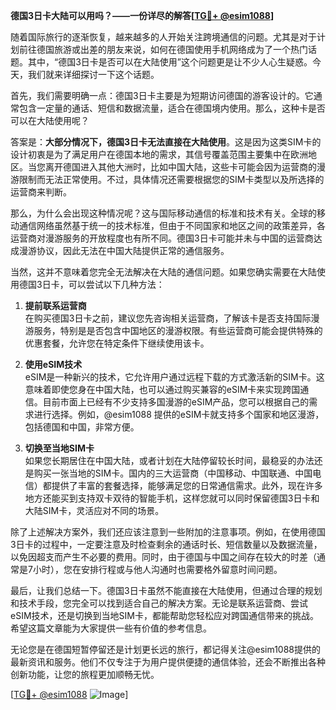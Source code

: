 **德国3日卡大陆可以用吗？——一份详尽的解答[[TG💪+ @esim1088](https://t.me/s/esim1088)]**

随着国际旅行的逐渐恢复，越来越多的人开始关注跨境通信的问题。尤其是对于计划前往德国旅游或出差的朋友来说，如何在德国使用手机网络成为了一个热门话题。其中，“德国3日卡是否可以在大陆使用”这个问题更是让不少人心生疑惑。今天，我们就来详细探讨一下这个话题。

首先，我们需要明确一点：德国3日卡主要是为短期访问德国的游客设计的。它通常包含一定量的通话、短信和数据流量，适合在德国境内使用。那么，这种卡是否可以在大陆使用呢？

答案是：**大部分情况下，德国3日卡无法直接在大陆使用**。这是因为这类SIM卡的设计初衷是为了满足用户在德国本地的需求，其信号覆盖范围主要集中在欧洲地区。当您离开德国进入其他大洲时，比如中国大陆，这些卡可能会因为运营商的漫游限制而无法正常使用。不过，具体情况还需要根据您的SIM卡类型以及所选择的运营商来判断。

那么，为什么会出现这种情况呢？这与国际移动通信的标准和技术有关。全球的移动通信网络虽然基于统一的技术标准，但由于不同国家和地区之间的政策差异，各运营商对漫游服务的开放程度也有所不同。德国3日卡可能并未与中国的运营商达成漫游协议，因此无法在中国大陆提供正常的通信服务。

当然，这并不意味着您完全无法解决在大陆的通信问题。如果您确实需要在大陆使用德国3日卡，可以尝试以下几种方法：

1. **提前联系运营商**  
   在购买德国3日卡之前，建议您先咨询相关运营商，了解该卡是否支持国际漫游服务，特别是是否包含中国地区的漫游权限。有些运营商可能会提供特殊的优惠套餐，允许您在特定条件下继续使用该卡。

2. **使用eSIM技术**  
   eSIM是一种新兴的技术，它允许用户通过远程下载的方式激活新的SIM卡。这意味着即使您身在中国大陆，也可以通过购买兼容的eSIM卡来实现跨国通信。目前市面上已经有不少支持多国漫游的eSIM产品，您可以根据自己的需求进行选择。例如，@esim1088 提供的eSIM卡就支持多个国家和地区漫游，包括德国和中国，非常方便。

3. **切换至当地SIM卡**  
   如果您长期居住在中国大陆，或者计划在大陆停留较长时间，最稳妥的办法还是购买一张当地的SIM卡。国内的三大运营商（中国移动、中国联通、中国电信）都提供了丰富的套餐选择，能够满足您的日常通信需求。此外，现在许多地方还能买到支持双卡双待的智能手机，这样您就可以同时保留德国3日卡和大陆SIM卡，灵活应对不同的场景。

除了上述解决方案外，我们还应该注意到一些附加的注意事项。例如，在使用德国3日卡的过程中，一定要注意及时检查剩余的通话时长、短信数量以及数据流量，以免因超支而产生不必要的费用。同时，由于德国与中国之间存在较大的时差（通常是7小时），您在安排行程或与他人沟通时也需要格外留意时间问题。

最后，让我们总结一下。德国3日卡虽然不能直接在大陆使用，但通过合理的规划和技术手段，您完全可以找到适合自己的解决方案。无论是联系运营商、尝试eSIM技术，还是切换到当地SIM卡，都能帮助您轻松应对跨国通信带来的挑战。希望这篇文章能为大家提供一些有价值的参考信息。

无论您是在德国短暂停留还是计划更长远的旅行，都记得关注@esim1088提供的最新资讯和服务。他们不仅专注于为用户提供便捷的通信体验，还会不断推出各种创新功能，让您的旅程更加顺畅无忧。

[[TG💪+ @esim1088](https://t.me/s/esim1088) ![Image](https://i.postimg.cc/4NQfJmqS/Snipaste-2025-05-13-00-14-12.png)]